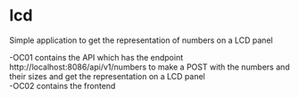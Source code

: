 # lcd

Simple application to get the representation of numbers on a LCD panel

  -OC01 contains the API which has the endpoint http://localhost:8086/api/v1/numbers to make a POST with the numbers and their sizes and get the representation on a LCD panel\
  -OC02 contains the frontend
